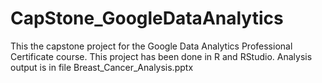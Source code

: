 # CapStone_GoogleDataAnalytics

This the capstone project for the Google Data Analytics Professional Certificate course.  This project has been done in R and RStudio.
Analysis output is in file Breast_Cancer_Analysis.pptx
